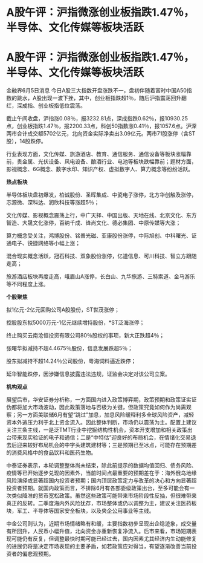 # A股午评：沪指微涨创业板指跌1.47％，半导体、文化传媒等板块活跃

# A股午评：沪指微涨创业板指跌1.47％，半导体、文化传媒等板块活跃

金融界6月5日消息
今日A股三大指数开盘涨跌不一，盘初伴随着富时中国A50指数的跳水，A股出现一波下挫，其中，创业板指跌超1％，随后沪指震荡回升翻红，深成指、创业板指低位震荡。

截止午间收盘，沪指涨0.08％，报3232.81点，深成指跌0.62％，报10930.25点，创业板指跌1.47％，报2200.33点，科创50指数涨0.41％，报1057.6点。沪深两市合计成交额5702亿元，北向资金实际净卖出3.09亿元。两市71股涨停（含ST股），14股跌停。

行业表现方面，文化传媒、旅游酒店、教育、通信服务、通信设备等板块涨幅靠前，贵金属、光伏设备、风电设备、酿酒行业、电池等板块跌幅靠前；题材方面，影视概念、6G概念、数字水印、知识产权、虚拟数字人、算力概念等纷纷活跃。

**热点板块**

半导体板块盘初爆发，柏诚股份、圣晖集成、中瓷电子涨停，北方华创触及涨停，芯源微、深科达、润欣科技等涨超5％；

文化传媒、影视概念震荡上行，中广天择、中国出版、天地在线、北京文化、东方智造、大晟文化涨停，百纳千成、锋尚文化、德必集团、中原传媒等大涨；

算力概念受关注，鸿博股份、铭普光磁、亚康股份涨停，中际旭创、中科曙光、证通电子、锐捷网络等小幅上涨；

混合现实概念活跃，冠石科技、双象股份涨停，亿道信息、可川科技、智立方跟随走高；

旅游酒店板块再度走高，峨眉山A涨停，长白山、九华旅游、三特索道、金马游乐等不同程度上涨。

**个股聚焦**

拟1亿元-2亿元回购公司A股股份，ST世茂涨停；

控股股东拟5000万元-1亿元继续增持股份，*ST泛海涨停；

终止购买云南沧恒投资有限公司80％股权的事项，新大正跌超4％；

张曙华拟减持不超4.4675％股份，信息发展跌超5％；

股东拟减持不超14.24％公司股份，粤海饲料逼近跌停；

延华智能跌停，因涉嫌信息披露违法违规，证监会决定对该公司立案。

**机构观点**

展望后市，华安证券分析称，一方面国内进入政策博弈期，政策预期和政策证实证伪都将加大市场波动，因此政策落地与否极为关键，但政策究竟如何作为尚需观察；另一方面美联储6月有望“跳过”加息，加息风险缓释利多全球风险资产，减轻资本外逃压力利于北上资金流入。因此整体判断，市场仍以震荡为主。配置上建议关注三条主线，一是泛TMT行业中挖掘结构性机会，资本开支增加和相关政策出台带来现实验证的电子和通信；二是“中特估”迎良好的布局机会，在情绪化交易退去后迎来较好布局机会的中字头建筑建材等；三是预期已至冰点，可能存在预期差的消费风格中的食品饮料和医药生物。

中泰证券表示，本轮调整整体尚未结束，除此前提示的数据均值回归、债务风险、疫情等已开始逐步兑现的因素外，当前时间点最重要的预期差在于：海外俄乌地缘风险演绎或显著超国内投资者预期；国内顶层政策定力与改革的决心和方向显著超投资者预期。就国内政策而言，不排除6月有各部委级政策出台，至多可能会有一次类似降准的货币宽松政策。虽然这些政策可能带来市场阶段性反抽，但很难带来真正的反转。二季度海内外风险犹存，市场整体或仍以调整为主，建议关注医药板块，军工、半导体等国家安全板块，以及央企公用事业等主线。

中金公司则认为，近期市场情绪略有和缓，主要指数初步呈现出企稳迹象，成交量有所回升，人民币小幅升值，北向资金亦重新恢复净流入。后市来看，市场短期表现可能仍有反复，但调整最快时期可能已经过去，国内因素尤其经济内生动能修复的进展仍将是决定市场表现的主要矛盾，如若政策应对得当，有望逐渐改善当前投资者的偏悲观预期。

